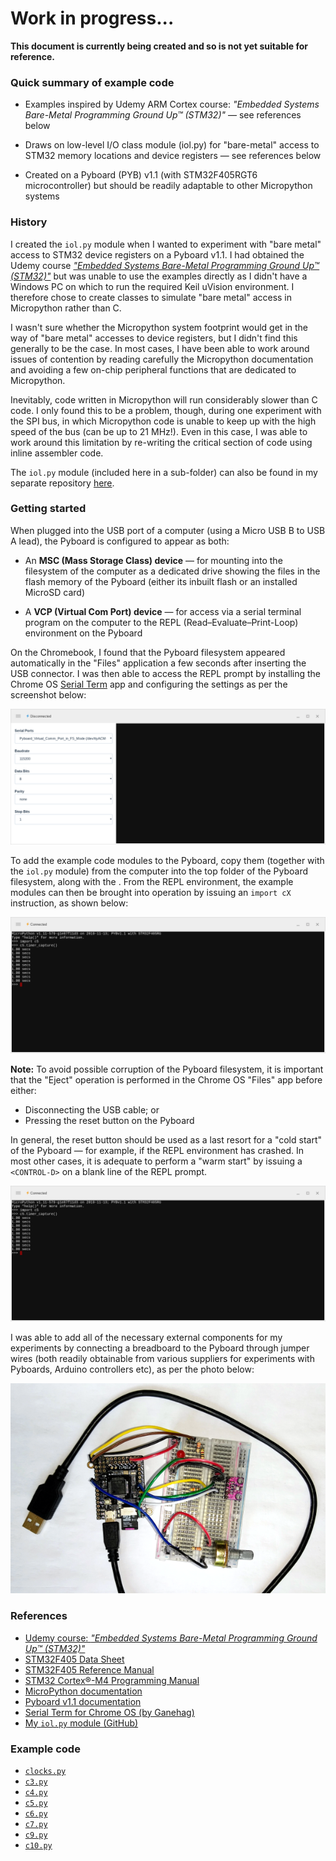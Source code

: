 # Work in progress...

**This document is currently being created and so is not yet suitable for reference.**

### Quick summary of example code

* Examples inspired by Udemy ARM Cortex course: *"Embedded Systems Bare-Metal Programming Ground Up™ (STM32)"* — see references below

* Draws on low-level I/O class module (iol.py) for "bare-metal" access to STM32 memory locations and device registers — see references below

* Created on a Pyboard (PYB) v1.1 (with STM32F405RGT6 microcontroller) but should be readily adaptable to other Micropython systems

### History

I created the `iol.py` module when I wanted to experiment with "bare metal" access to STM32 device registers on a Pyboard v1.1.  I had obtained the Udemy course [*"Embedded Systems Bare-Metal Programming Ground Up™ (STM32)"*](https://www.udemy.com/course/embedded-systems-bare-metal-programming/) but was unable to use the examples directly as I didn't have a Windows PC on which to run the required Keil uVision environment.  I therefore chose to create classes to simulate "bare metal" access in Micropython rather than C.

I wasn't sure whether the Micropython system footprint would get in the way of "bare metal" accesses to device registers, but I didn't find this generally to be the case.  In most cases, I have been able to work around issues of contention by reading carefully the Micropython documentation and avoiding a few on-chip peripheral functions that are dedicated to Micropython.

Inevitably, code written in Micropython will run considerably slower than C code.  I only found this to be a problem, though, during one experiment with the SPI bus, in which Micropython code is unable to keep up with the high speed of the bus (can be up to 21 MHz!).  Even in this case, I was able to work around this limitation by re-writing the critical section of code using inline assembler code.

The `iol.py` module (included here in a sub-folder) can also be found in my separate repository [here](https://github.com/Chapmip/micropython-stm32-iol).

### Getting started

When plugged into the USB port of a computer (using a Micro USB B to USB A lead), the Pyboard is configured to appear as  both:

* An **MSC (Mass Storage Class) device** ⁠— for mounting into the filesystem of the computer as a dedicated drive showing the files in the flash memory of the Pyboard (either its inbuilt flash or an installed MicroSD card)

* A **VCP (Virtual Com Port) device** ⁠— for access via a serial terminal program on the computer to the REPL (Read–Evaluate–Print-Loop) environment on the Pyboard

On the Chromebook, I found that the Pyboard filesystem appeared automatically in the "Files" application a few seconds after inserting the USB connector.  I was then able to access the REPL prompt by installing the Chrome OS [Serial Term](https://chrome.google.com/webstore/detail/serial-term/fnjkimblohniildfepjhejeppenokhie) app and configuring the settings as per the screenshot below:

![Chrome OS Serial Terminal settings for Pyboard](/photos/Chrome%20OS%20Serial%20Terminal%20settings%20for%20Pyboard.png?raw=true "Chrome OS Serial Terminal settings for Pyboard")

To add the example code modules to the Pyboard, copy them (together with the `iol.py` module) from the computer into the top folder of the Pyboard filesystem, along with the .  From the REPL environment, the example modules can then be brought into operation by issuing an `import cX` instruction, as shown below:

![Running example code via Chrome OS Serial Terminal](/photos/Running%20example%20code%20via%20Chrome%20OS%20Serial%20Terminal.png?raw=true "Running example code via Chrome OS Serial Terminal")

**Note:** To avoid possible corruption of the Pyboard filesystem, it is important that the "Eject" operation is performed in the Chrome OS "Files" app before either:

* Disconnecting the USB cable; or
* Pressing the reset button on the Pyboard

In general, the reset button should be used as a last resort for a "cold start" of the Pyboard ⁠— for example, if the REPL environment has crashed.  In most other cases, it is adequate to perform a "warm start" by issuing a `<CONTROL-D>` on a blank line of the REPL prompt.

![Running example code via Chrome OS Serial Terminal](/photos/Running%20example%20code%20via%20Chrome%20OS%20Serial%20Terminal.png?raw=true "Running example code via Chrome OS Serial Terminal")

I was able to add all of the necessary external components for my experiments by connecting a breadboard to the Pyboard through jumper wires (both readily obtainable from various suppliers for experiments with Pyboards, Arduino controllers etc), as per the photo below:

![Pyboard v1.1 with external components on breadboard](/photos/Pyboard%20v1.1%20with%20external%20components%20on%20breadboard.png?raw=true "Pyboard v1.1 with external components on breadboard")

### References

* [Udemy course: *"Embedded Systems Bare-Metal Programming Ground Up™ (STM32)"*](https://www.udemy.com/course/embedded-systems-bare-metal-programming/)
* [STM32F405 Data Sheet](https://www.st.com/resource/en/datasheet/dm00037051.pdf)
* [STM32F405 Reference Manual](https://www.st.com/resource/en/reference_manual/dm00031020-stm32f405-415-stm32f407-417-stm32f427-437-and-stm32f429-439-advanced-arm-based-32-bit-mcus-stmicroelectronics.pdf)
* [STM32 Cortex®-M4 Programming Manual](https://www.st.com/resource/en/programming_manual/dm00046982-stm32-cortexm4-mcus-and-mpus-programming-manual-stmicroelectronics.pdf)
* [MicroPython documentation](https://docs.micropython.org/en/latest/)
* [Pyboard v1.1 documentation](https://docs.micropython.org/en/latest/pyboard/quickref.html)
* [Serial Term for Chrome OS (by Ganehag)](https://chrome.google.com/webstore/detail/serial-term/fnjkimblohniildfepjhejeppenokhie)
* [My `iol.py` module (GitHub)](https://github.com/Chapmip/micropython-stm32-iol)

### Example code

* [`clocks.py`](/clocks.py)
* [`c3.py`](/c3.py)
* [`c4.py`](/c4.py)
* [`c5.py`](/c5.py)
* [`c6.py`](/c6.py)
* [`c7.py`](/c7.py)
* [`c9.py`](/c9.py)
* [`c10.py`](/c10.py)
